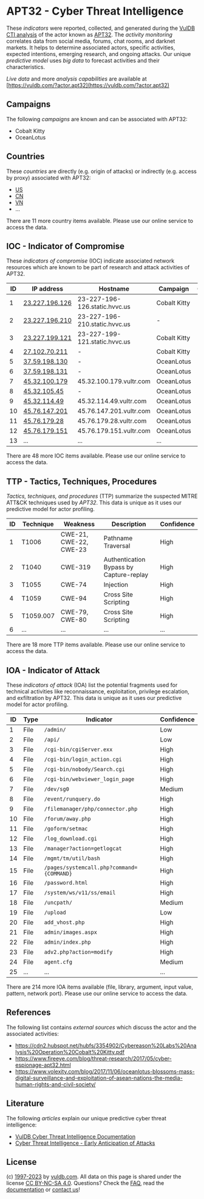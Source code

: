 # APT32 - Cyber Threat Intelligence

These _indicators_ were reported, collected, and generated during the [VulDB CTI analysis](https://vuldb.com/?kb.cti) of the actor known as [APT32](https://vuldb.com/?actor.apt32). The _activity monitoring_ correlates data from social media, forums, chat rooms, and darknet markets. It helps to determine associated actors, specific activities, expected intentions, emerging research, and ongoing attacks. Our unique _predictive model_ uses _big data_ to forecast activities and their characteristics.

_Live data_ and more _analysis capabilities_ are available at [https://vuldb.com/?actor.apt32](https://vuldb.com/?actor.apt32)

## Campaigns

The following _campaigns_ are known and can be associated with APT32:

* Cobalt Kitty
* OceanLotus

## Countries

These _countries_ are directly (e.g. origin of attacks) or indirectly (e.g. access by proxy) associated with APT32:

* [US](https://vuldb.com/?country.us)
* [CN](https://vuldb.com/?country.cn)
* [VN](https://vuldb.com/?country.vn)
* ...

There are 11 more country items available. Please use our online service to access the data.

## IOC - Indicator of Compromise

These _indicators of compromise_ (IOC) indicate associated network resources which are known to be part of research and attack activities of APT32.

ID | IP address | Hostname | Campaign | Confidence
-- | ---------- | -------- | -------- | ----------
1 | [23.227.196.126](https://vuldb.com/?ip.23.227.196.126) | 23-227-196-126.static.hvvc.us | Cobalt Kitty | High
2 | [23.227.196.210](https://vuldb.com/?ip.23.227.196.210) | 23-227-196-210.static.hvvc.us | - | High
3 | [23.227.199.121](https://vuldb.com/?ip.23.227.199.121) | 23-227-199-121.static.hvvc.us | Cobalt Kitty | High
4 | [27.102.70.211](https://vuldb.com/?ip.27.102.70.211) | - | Cobalt Kitty | High
5 | [37.59.198.130](https://vuldb.com/?ip.37.59.198.130) | - | OceanLotus | High
6 | [37.59.198.131](https://vuldb.com/?ip.37.59.198.131) | - | OceanLotus | High
7 | [45.32.100.179](https://vuldb.com/?ip.45.32.100.179) | 45.32.100.179.vultr.com | OceanLotus | Medium
8 | [45.32.105.45](https://vuldb.com/?ip.45.32.105.45) | - | OceanLotus | High
9 | [45.32.114.49](https://vuldb.com/?ip.45.32.114.49) | 45.32.114.49.vultr.com | OceanLotus | Medium
10 | [45.76.147.201](https://vuldb.com/?ip.45.76.147.201) | 45.76.147.201.vultr.com | OceanLotus | Medium
11 | [45.76.179.28](https://vuldb.com/?ip.45.76.179.28) | 45.76.179.28.vultr.com | OceanLotus | Medium
12 | [45.76.179.151](https://vuldb.com/?ip.45.76.179.151) | 45.76.179.151.vultr.com | OceanLotus | Medium
13 | ... | ... | ... | ...

There are 48 more IOC items available. Please use our online service to access the data.

## TTP - Tactics, Techniques, Procedures

_Tactics, techniques, and procedures_ (TTP) summarize the suspected MITRE ATT&CK techniques used by _APT32_. This data is unique as it uses our predictive model for actor profiling.

ID | Technique | Weakness | Description | Confidence
-- | --------- | -------- | ----------- | ----------
1 | T1006 | CWE-21, CWE-22, CWE-23 | Pathname Traversal | High
2 | T1040 | CWE-319 | Authentication Bypass by Capture-replay | High
3 | T1055 | CWE-74 | Injection | High
4 | T1059 | CWE-94 | Cross Site Scripting | High
5 | T1059.007 | CWE-79, CWE-80 | Cross Site Scripting | High
6 | ... | ... | ... | ...

There are 18 more TTP items available. Please use our online service to access the data.

## IOA - Indicator of Attack

These _indicators of attack_ (IOA) list the potential fragments used for technical activities like reconnaissance, exploitation, privilege escalation, and exfiltration by APT32. This data is unique as it uses our predictive model for actor profiling.

ID | Type | Indicator | Confidence
-- | ---- | --------- | ----------
1 | File | `/admin/` | Low
2 | File | `/api/` | Low
3 | File | `/cgi-bin/cgiServer.exx` | High
4 | File | `/cgi-bin/login_action.cgi` | High
5 | File | `/cgi-bin/nobody/Search.cgi` | High
6 | File | `/cgi-bin/webviewer_login_page` | High
7 | File | `/dev/sg0` | Medium
8 | File | `/event/runquery.do` | High
9 | File | `/filemanager/php/connector.php` | High
10 | File | `/forum/away.php` | High
11 | File | `/goform/setmac` | High
12 | File | `/log_download.cgi` | High
13 | File | `/manager?action=getlogcat` | High
14 | File | `/mgmt/tm/util/bash` | High
15 | File | `/pages/systemcall.php?command={COMMAND}` | High
16 | File | `/password.html` | High
17 | File | `/system/ws/v11/ss/email` | High
18 | File | `/uncpath/` | Medium
19 | File | `/upload` | Low
20 | File | `add_vhost.php` | High
21 | File | `admin/images.aspx` | High
22 | File | `admin/index.php` | High
23 | File | `adv2.php?action=modify` | High
24 | File | `agent.cfg` | Medium
25 | ... | ... | ...

There are 214 more IOA items available (file, library, argument, input value, pattern, network port). Please use our online service to access the data.

## References

The following list contains _external sources_ which discuss the actor and the associated activities:

* https://cdn2.hubspot.net/hubfs/3354902/Cybereason%20Labs%20Analysis%20Operation%20Cobalt%20Kitty.pdf
* https://www.fireeye.com/blog/threat-research/2017/05/cyber-espionage-apt32.html
* https://www.volexity.com/blog/2017/11/06/oceanlotus-blossoms-mass-digital-surveillance-and-exploitation-of-asean-nations-the-media-human-rights-and-civil-society/

## Literature

The following _articles_ explain our unique predictive cyber threat intelligence:

* [VulDB Cyber Threat Intelligence Documentation](https://vuldb.com/?kb.cti)
* [Cyber Threat Intelligence - Early Anticipation of Attacks](https://www.scip.ch/en/?labs.20201022)

## License

(c) [1997-2023](https://vuldb.com/?kb.changelog) by [vuldb.com](https://vuldb.com/?kb.about). All data on this page is shared under the license [CC BY-NC-SA 4.0](https://creativecommons.org/licenses/by-nc-sa/4.0/). Questions? Check the [FAQ](https://vuldb.com/?kb.faq), read the [documentation](https://vuldb.com/?kb) or [contact us](https://vuldb.com/?contact)!

